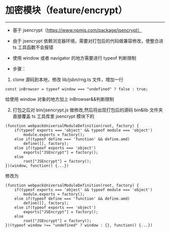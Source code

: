 # 加密模块（feature/encrypt）

---

- 基于 jsencrypt（https://www.npmjs.com/package/jsencrypt）
- 由于 jsencrypt 依赖浏览器环境，需要对打包后的代码做兼容修改，使整合进 ts 工具函数不会报错
- 使用 window 或者 navigator 的地方需要进行 typeof 判断限制

- 步骤：

1. clone 源码到本地，修改 lib/jsbn/rng.ts 文件，增加一行

```
const inBrowser = typeof window === "undefined" ? false : true;
```

给使用 window 对象的地方加上 inBrowser&&判断限制

2. 打包之后对 bin/jsencrypt.js 做修改,然后将出现打包后的源码 bin&lib 文件夹直接覆盖 ts 工具库里 jsencrypt 模块下的

```
(function webpackUniversalModuleDefinition(root, factory) {
	if(typeof exports === 'object' && typeof module === 'object')
		module.exports = factory();
	else if(typeof define === 'function' && define.amd)
		define([], factory);
	else if(typeof exports === 'object')
		exports["JSEncrypt"] = factory();
	else
		root["JSEncrypt"] = factory();
})(window, function() {...})
```

修改为

```
(function webpackUniversalModuleDefinition(root, factory) {
	if(typeof exports === 'object' && typeof module === 'object')
		module.exports = factory();
	else if(typeof define === 'function' && define.amd)
		define([], factory);
	else if(typeof exports === 'object')
		exports["JSEncrypt"] = factory();
	else
		root["JSEncrypt"] = factory();
})(typeof window !== "undefined" ? window : {}, function() {...})
```
